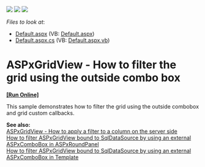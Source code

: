 <!-- default badges list -->
![](https://img.shields.io/endpoint?url=https://codecentral.devexpress.com/api/v1/VersionRange/128534234/13.1.4%2B)
[![](https://img.shields.io/badge/Open_in_DevExpress_Support_Center-FF7200?style=flat-square&logo=DevExpress&logoColor=white)](https://supportcenter.devexpress.com/ticket/details/E142)
[![](https://img.shields.io/badge/📖_How_to_use_DevExpress_Examples-e9f6fc?style=flat-square)](https://docs.devexpress.com/GeneralInformation/403183)
<!-- default badges end -->
<!-- default file list -->
*Files to look at*:

* [Default.aspx](./CS/WebSite/Default.aspx) (VB: [Default.aspx](./VB/WebSite/Default.aspx))
* [Default.aspx.cs](./CS/WebSite/Default.aspx.cs) (VB: [Default.aspx.vb](./VB/WebSite/Default.aspx.vb))
<!-- default file list end -->
# ASPxGridView - How to filter the grid using the outside combo box
<!-- run online -->
**[[Run Online]](https://codecentral.devexpress.com/e142/)**
<!-- run online end -->


<p>This sample demonstrates how to filter the grid using the outside combobox and grid custom callbacks.</p><p><strong>See also:<br />
</strong><a href="https://www.devexpress.com/Support/Center/p/E3582">ASPxGridView - How to apply a filter to a column on the server side</a><br />
<a href="https://www.devexpress.com/Support/Center/p/E2040">How to filter ASPxGridView bound to SqlDataSource by using an external ASPxComboBox in ASPxRoundPanel</a><br />
<a href="https://www.devexpress.com/Support/Center/p/E2041">How to filter ASPxGridView bound to SqlDataSource by using an external ASPxComboBox in Template</a></p>

<br/>


